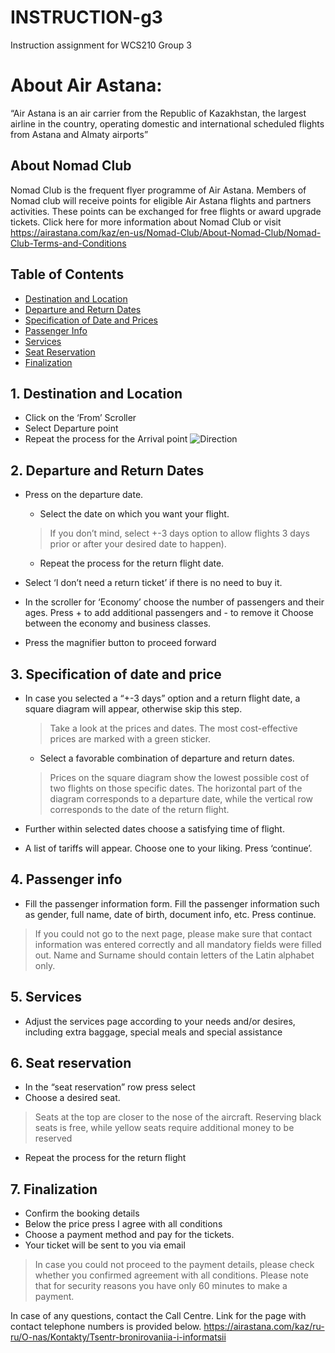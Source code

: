 # INSTRUCTION-g3
Instruction assignment for WCS210 Group 3

# About Air Astana:
“Air Astana is an air carrier from the Republic of Kazakhstan, the largest airline in the country, operating domestic and international scheduled flights from Astana and Almaty airports”

## About Nomad Club 
Nomad Club is the frequent flyer programme of Air Astana. Members of Nomad club will receive points for eligible Air Astana flights and partners activities. These points can be exchanged for free flights or award upgrade tickets.
Click here for more information about Nomad Club or visit https://airastana.com/kaz/en-us/Nomad-Club/About-Nomad-Club/Nomad-Club-Terms-and-Conditions 

## Table of Contents
* [Destination and Location](#dal)
* [Departure and Return Dates](#dard)
* [Specification of Date and Prices](#spec)
* [Passenger Info](#pass)
* [Services](#service)
* [Seat Reservation](#seat)
* [Finalization](#Finalization)

<a name="dal"></a>
## 1. Destination and Location
* Click on the ‘From’ Scroller
* Select Departure point
* Repeat the process for the Arrival point
![Direction](github.com/beksultan-mukhamedadiuly/Group3-wcs210/direction.gif)

<a name="dard"></a>
## 2. Departure and Return Dates
* Press on the departure date.
  - Select the date on which you want your flight. 
  > If you don’t mind, select +-3 days option to allow flights 3 days prior or after your desired date to happen).
  - Repeat the process for the return flight date. 

* Select ‘I don’t need a return ticket’ if there is no need to buy it.

* In the scroller for ‘Economy’ choose the number of passengers and their ages. Press + to add additional passengers and - to remove it
Choose between the economy and business classes.

* Press the magnifier button to proceed forward

<a name="spec"></a>
## 3. Specification of date and price
* In case you selected a “+-3 days” option and a return flight date, a square diagram will appear, otherwise skip this step. 
  > Take a look at the prices and dates. The most cost-effective prices are marked with a green sticker. 

  - Select a favorable combination of departure and return dates.
  > Prices on the square diagram show the lowest possible cost of two flights on those specific dates. The horizontal part of the diagram corresponds to a departure date, while the vertical row corresponds to the date of the return flight.
* Further within selected dates choose a satisfying time of flight.
* A list of tariffs will appear. Choose one to your liking. Press ‘continue’.

<a name="pass"></a>
## 4. Passenger info
* Fill the passenger information form. Fill the passenger information such as gender, full name, date of birth, document info, etc. Press continue.
> If you could not go to the next page, please make sure that contact information was entered correctly and all mandatory fields were filled out. Name and Surname should contain letters of the Latin alphabet only.  

<a name="service"></a>
## 5. Services
* Adjust the services page according to your needs and/or desires, including extra baggage, special meals and special assistance

<a name="seat"></a> 
## 6. Seat reservation
* In the “seat reservation” row press select
* Choose a desired seat.
> Seats at the top are closer to the nose of the aircraft. Reserving black seats is free, while yellow seats require additional money to be reserved
* Repeat the process for the return flight

<a name="Finalization"></a> 
## 7. Finalization
* Confirm the booking details
* Below the price press I agree with all conditions
* Choose a payment method and pay for the tickets.
* Your ticket will be sent to you via email
> In case you could not proceed to the payment details, please check whether you confirmed agreement with all conditions.
> Please note that for security reasons you have only 60 minutes to make a payment.

In case of any questions, contact the Call Centre. Link for the page with contact telephone numbers is provided below.
https://airastana.com/kaz/ru-ru/O-nas/Kontakty/Tsentr-bronirovaniia-i-informatsii


